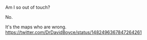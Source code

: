 Am I so out of touch?

No.

It's the maps who are wrong. https://twitter.com/DrDavidBoyce/status/1482496367847264261